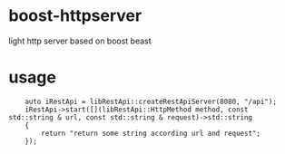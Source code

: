 # boost-httpserver
light http server based on boost beast

# usage

```
    auto iRestApi = libRestApi::createRestApiServer(8080, "/api");
    iRestApi->start([](libRestApi::HttpMethod method, const std::string & url, const std::string & request)->std::string
    {
        return "return some string according url and request";
    });
```